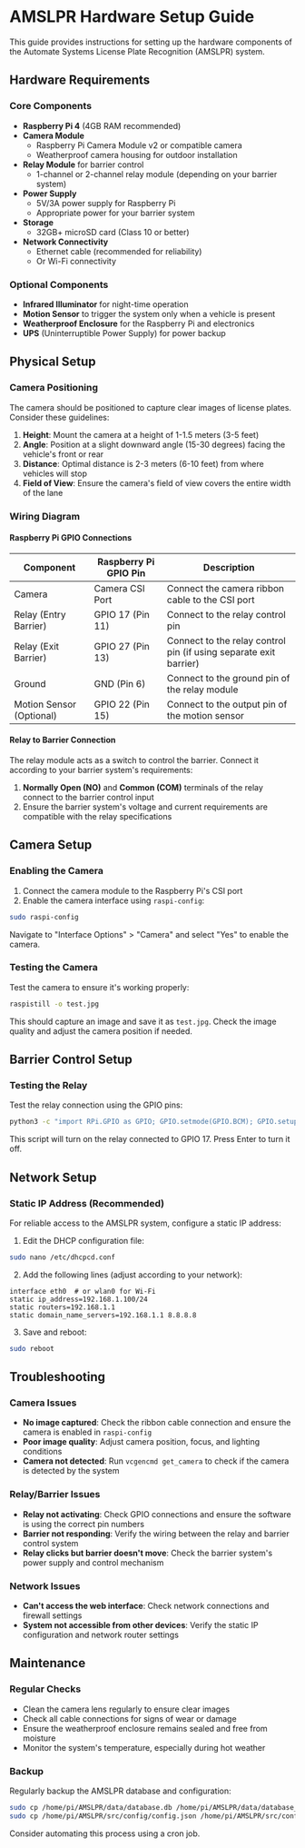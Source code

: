 # AMSLPR Hardware Setup Guide

This guide provides instructions for setting up the hardware components of the Automate Systems License Plate Recognition (AMSLPR) system.

## Hardware Requirements

### Core Components

- **Raspberry Pi 4** (4GB RAM recommended)
- **Camera Module**
  - Raspberry Pi Camera Module v2 or compatible camera
  - Weatherproof camera housing for outdoor installation
- **Relay Module** for barrier control
  - 1-channel or 2-channel relay module (depending on your barrier system)
- **Power Supply**
  - 5V/3A power supply for Raspberry Pi
  - Appropriate power for your barrier system
- **Storage**
  - 32GB+ microSD card (Class 10 or better)
- **Network Connectivity**
  - Ethernet cable (recommended for reliability)
  - Or Wi-Fi connectivity

### Optional Components

- **Infrared Illuminator** for night-time operation
- **Motion Sensor** to trigger the system only when a vehicle is present
- **Weatherproof Enclosure** for the Raspberry Pi and electronics
- **UPS** (Uninterruptible Power Supply) for power backup

## Physical Setup

### Camera Positioning

The camera should be positioned to capture clear images of license plates. Consider these guidelines:

1. **Height**: Mount the camera at a height of 1-1.5 meters (3-5 feet)
2. **Angle**: Position at a slight downward angle (15-30 degrees) facing the vehicle's front or rear
3. **Distance**: Optimal distance is 2-3 meters (6-10 feet) from where vehicles will stop
4. **Field of View**: Ensure the camera's field of view covers the entire width of the lane

### Wiring Diagram

#### Raspberry Pi GPIO Connections

| Component | Raspberry Pi GPIO Pin | Description |
|-----------|----------------------|-------------|
| Camera    | Camera CSI Port      | Connect the camera ribbon cable to the CSI port |
| Relay (Entry Barrier) | GPIO 17 (Pin 11)     | Connect to the relay control pin |
| Relay (Exit Barrier)  | GPIO 27 (Pin 13)     | Connect to the relay control pin (if using separate exit barrier) |
| Ground    | GND (Pin 6)          | Connect to the ground pin of the relay module |
| Motion Sensor (Optional) | GPIO 22 (Pin 15)  | Connect to the output pin of the motion sensor |

#### Relay to Barrier Connection

The relay module acts as a switch to control the barrier. Connect it according to your barrier system's requirements:

1. **Normally Open (NO)** and **Common (COM)** terminals of the relay connect to the barrier control input
2. Ensure the barrier system's voltage and current requirements are compatible with the relay specifications

## Camera Setup

### Enabling the Camera

1. Connect the camera module to the Raspberry Pi's CSI port
2. Enable the camera interface using `raspi-config`:

```bash
sudo raspi-config
```

Navigate to "Interface Options" > "Camera" and select "Yes" to enable the camera.

### Testing the Camera

Test the camera to ensure it's working properly:

```bash
raspistill -o test.jpg
```

This should capture an image and save it as `test.jpg`. Check the image quality and adjust the camera position if needed.

## Barrier Control Setup

### Testing the Relay

Test the relay connection using the GPIO pins:

```bash
python3 -c "import RPi.GPIO as GPIO; GPIO.setmode(GPIO.BCM); GPIO.setup(17, GPIO.OUT); GPIO.output(17, GPIO.HIGH); input('Press Enter to turn off...'); GPIO.output(17, GPIO.LOW); GPIO.cleanup()"
```

This script will turn on the relay connected to GPIO 17. Press Enter to turn it off.

## Network Setup

### Static IP Address (Recommended)

For reliable access to the AMSLPR system, configure a static IP address:

1. Edit the DHCP configuration file:

```bash
sudo nano /etc/dhcpcd.conf
```

2. Add the following lines (adjust according to your network):

```
interface eth0  # or wlan0 for Wi-Fi
static ip_address=192.168.1.100/24
static routers=192.168.1.1
static domain_name_servers=192.168.1.1 8.8.8.8
```

3. Save and reboot:

```bash
sudo reboot
```

## Troubleshooting

### Camera Issues

- **No image captured**: Check the ribbon cable connection and ensure the camera is enabled in `raspi-config`
- **Poor image quality**: Adjust camera position, focus, and lighting conditions
- **Camera not detected**: Run `vcgencmd get_camera` to check if the camera is detected by the system

### Relay/Barrier Issues

- **Relay not activating**: Check GPIO connections and ensure the software is using the correct pin numbers
- **Barrier not responding**: Verify the wiring between the relay and barrier control system
- **Relay clicks but barrier doesn't move**: Check the barrier system's power supply and control mechanism

### Network Issues

- **Can't access the web interface**: Check network connections and firewall settings
- **System not accessible from other devices**: Verify the static IP configuration and network router settings

## Maintenance

### Regular Checks

- Clean the camera lens regularly to ensure clear images
- Check all cable connections for signs of wear or damage
- Ensure the weatherproof enclosure remains sealed and free from moisture
- Monitor the system's temperature, especially during hot weather

### Backup

Regularly backup the AMSLPR database and configuration:

```bash
sudo cp /home/pi/AMSLPR/data/database.db /home/pi/AMSLPR/data/database_backup_$(date +%Y%m%d).db
sudo cp /home/pi/AMSLPR/src/config/config.json /home/pi/AMSLPR/src/config/config_backup_$(date +%Y%m%d).json
```

Consider automating this process using a cron job.
